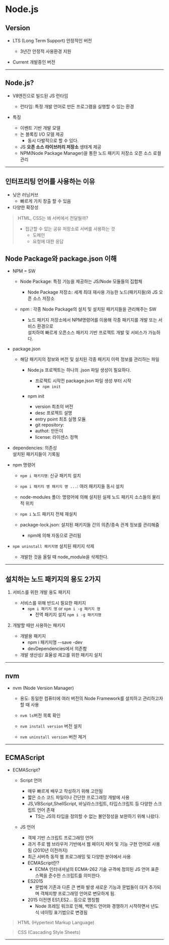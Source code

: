 # Node.js

## Version

- LTS (Long Term Support) 안정적인 버전

  - 3년간 안정적 사용환경 지원

- Current 개발중인 버전

---

## Node.js?

- V8엔진으로 빌드된 JS 런타임

  - 런타임: 특정 개발 언어로 만든 프로그램을 실행할 수 있는 환경

- 특징
  - 이벤트 기반 개발 모델
  - 논 블록킹 I/O 모델 제공
    - 동시 다발적으로 할 수 있다.
  - JS **오픈 소스 라이브러리 저장소** 생태계 제공
  - NPM(Node Package Manager)을 통한 노드 패키지 저장소 오픈 소스 로컬 관리

---

## 인터프리팅 언어를 사용하는 이유

- 낮은 러닝커브
  - 빠르게 가치 창출 할 수 있음
- 다양한 확장성

> HTML, CSS는 왜 서버에서 전달될까?
>
> - 접근할 수 있는 공유 저장소로 서버를 사용하는 것
>   - 도메인
>   - 요청에 대한 응답

## Node Package와 package.json 이해

- NPM = SW

  - Node Package: 특정 기능을 제공하는 JS/Node 모듈들의 집합체

    - Node Package 저장소: 세계 최대 재사용 가능한 노드(패키지들)와 JS 오픈 소스 저장소

  - npm : 각종 Node Package의 설치 및 설치된 패키지들을 관리해주는 SW

    - 노드 패키지 저장소에서 NPM명령어를 이용해 각종 패키지를 개발 또는 서비스 환경으로  
      설치하여 빠르게 오픈소스 패키지 기반 프로젝트 개발 및 서비스가 가능하다.

- package.json

  - 해당 패키지의 정보와 버전 및 설치된 각종 패키지 이력 정보를 관리하는 파일

    - Node.js 프로젝트는 하나의 .json 파일 생성이 필요하다.

      - 프로젝트 시작전 package.json 파일 생성 부터 시작
        - `npm init`

    - npm init
      - version 최초의 버전
      - desc 프로젝트 설명
      - entry point 최초 실행 모듈
      - git repository:
      - authot: 만든이
      - license: 라이센스 정책

- dependencies: 의존성  
  설치된 패키지들이 기록됨

- npm 명령어

  - `npm i 패키지명`: 신규 패키치 설치
  - `npm i 패키지 명 패키지 명 ...`: 여러 패키지들 동시 설치
  - node-modules 폴더: 명령어에 의해 설치된 실제 노드 패키지 소스들의 물리적 위치

  - `npm i` 노드 패키지 전체 재설치
  - package-lock.json: 설치된 패키지들 간의 의존/종속 관계 정보를 관리해줌
    - npm에 의해 자동으로 관리됨

- `npm uninstall 패키지명` 설치된 패키지 삭제
  - 개발한 것을 올릴 때 node_module을 삭제한다.

---

## 설치하는 노드 패키지의 용도 2가지

1. 서비스를 위한 개발 용도 패키지

   - 서비스를 위해 반드시 필요한 패키지
     - `npm i 패키지 명` or `npm i -g 패키지 명`
       - 전역 패키지 설치 `npm i -g 패키지명`

2. 개발할 때만 사용하는 패키지

   - 개발용 패키지
     - npm i 패키지명 --save -dev
     - devDependencies에서 의존함
   - 개발 생산성/ 효율성 제고를 위한 패키지 설치

---

## nvm

- nvm (Node Version Manager)

  - 용도: 동일한 컴퓨터에 여러 버전의 Node Framework를 설치하고 관리하고자 할 때 사용

  - `nvm ls`버전 목록 확인
  - `nvm install version` 버전 설치
  - `nvm uninstall version` 버전 제거

---

## ECMAScript

- ECMAScript?

  - Script 언어

    - 매우 빠르게 배우고 작성하기 위해 고안됨
    - 짧은 소스 코드 파일이나 간단한 프로그래밍 개발에 사용
    - JS,VBScript,ShellScript, 바닐라스크립트, 타입스크립트 등 다양한 스크립트 언어 존재
      - TS는 JS의 타입을 정의할 수 없는 불안정성을 보완하기 위해 나왔다.

  - JS 언어
    - 객체 기반 스크립트 프로그래밍 언어
    - 과거 주로 웹 브라우저 기반에서 웹 페이지 제어 및 기능 구현 언어로 사용됨 (2010년 이전까지)
    - 최근 서버측 동적 웹 프로그래밍 및 다양한 분야에서 사용
    - ECMAScript란?
      - ECMA 인터내셔널의 ECMA-262 기술 규격에 정의된 JS 언어 표준 스펙을 준수한 스크립트를 의미한다.
    - ES2015
      - 문법에 기존과 다른 큰 변화 발생
        새로운 기능과 문법들이 대거 추가되며 객체지향 프로그래밍 언어로 변모하게 됨.
    - 2015 이전엔 ES1,ES2... 등으로 명칭함
      - Node 프레임 워크로 인해, 백엔드 언어와 경쟁하기 시작하면서 년도 식 네이밍 표기법으로 변경됨

> HTML (Hypertext Markup Language)

> CSS (Cascading Style Sheets)

---
